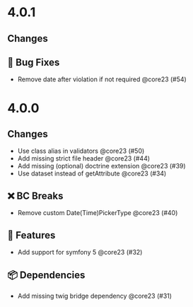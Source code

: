 # 4.0.1

## Changes

## 🐛 Bug Fixes

- Remove date after violation if not required @core23 (#54)

# 4.0.0

## Changes

- Use class alias in validators @core23 (#50)
- Add missing strict file header @core23 (#44)
- Add missing (optional) doctrine extension @core23 (#39)
- Use dataset instead of getAttribute @core23 (#34)

## ❌ BC Breaks

- Remove custom Date(Time)PickerType @core23 (#40)

## 🚀 Features

- Add support for symfony 5 @core23 (#32)

## 📦 Dependencies

- Add missing twig bridge dependency @core23 (#31)
